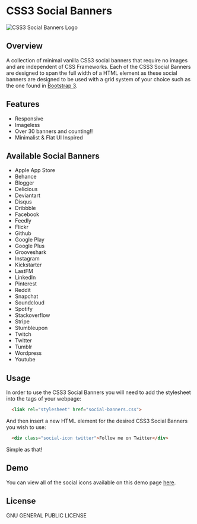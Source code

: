 # CSS3 Social Banners

![CSS3 Social Banners Logo](http://ojdon.github.io/assets/blog/20141116/logo.png)

## Overview
A collection of minimal vanilla CSS3 social banners that require no images and are independent of CSS Frameworks. Each of the CSS3 Social Banners are designed to span the full width of a HTML element as these social banners are designed to be used with a grid system of your choice such as the one found in [Bootstrap 3](http://getbootstrap.com/css/#grid).

## Features
- Responsive
- Imageless
- Over 30 banners and counting!!
- Minimalist & Flat UI Inspired

## Available Social Banners
- Apple App Store
- Behance
- Blogger
- Delicious
- Deviantart
- Disqus
- Dribbble
- Facebook
- Feedly
- Flickr
- Github
- Google Play
- Google Plus
- Grooveshark
- Instagram
- Kickstarter
- LastFM
- LinkedIn
- Pinterest
- Reddit
- Snapchat
- Soundcloud
- Spotify
- Stackoverflow
- Stripe
- Stumbleupon
- Twitch
- Twitter
- Tumblr
- Wordpress
- Youtube

## Usage
In order to use the CSS3 Social Banners you will need to add the stylesheet into the <head> tags of your webpage:

```html
  <link rel="stylesheet" href="social-banners.css">
```

And then insert a new HTML element for the desired CSS3 Social Banners you wish to use:

```html
  <div class="social-icon twitter">Follow me on Twitter</div>
```

Simple as that!

## Demo
You can view all of the social icons available on this demo page [here](http://htmlpreview.github.io/?https://raw.githubusercontent.com/ojdon/css3-social-banners/master/demo.html).

## License
GNU GENERAL PUBLIC LICENSE
